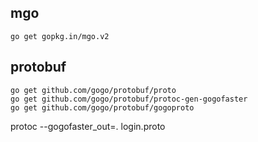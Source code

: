 
## mgo
```
go get gopkg.in/mgo.v2
```

## protobuf
```
go get github.com/gogo/protobuf/proto
go get github.com/gogo/protobuf/protoc-gen-gogofaster
go get github.com/gogo/protobuf/gogoproto
```
protoc  --gogofaster_out=. login.proto
